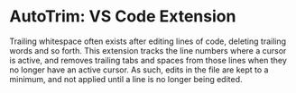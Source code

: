 # AutoTrim: VS Code Extension

Trailing whitespace often exists after editing lines of code, deleting trailing words and so forth. This extension tracks the line numbers where a cursor is active, and removes trailing tabs and spaces from those lines when they no longer have an active cursor. As such, edits in the file are kept to a minimum, and not applied until a line is no longer being edited.